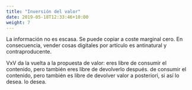 ```yaml
---
title: "Inversión del valor"
date: 2019-05-18T12:33:46+10:00
weight: 7
---
```


La información no es escasa. Se puede copiar a coste marginal cero. En consecuencia,
vender cosas digitales por artículo es antinatural y contraproducente.

VxV da la vuelta a la propuesta de valor: eres libre de consumir el contenido, pero también eres libre de devolverlo después.
de consumir el contenido, pero también es libre de devolver valor a posteriori, si así lo desea.
lo desea.